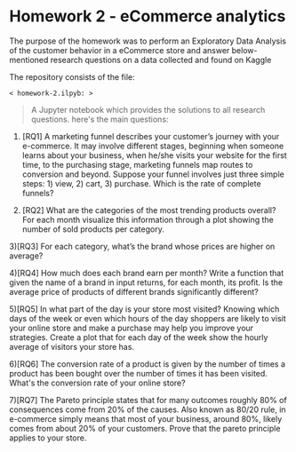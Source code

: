 # Homework 2 - eCommerce analytics

The purpose of the homework was to perform an Exploratory Data Analysis of the customer behavior in a eCommerce store and answer below-mentioned research questions on a data collected and found on Kaggle

The repository consists of the file:

`< homework-2.ilpyb: >`

> A Jupyter notebook which provides the solutions to all research questions.
here's the main questions:
1) [RQ1] A marketing funnel describes your customer’s journey with your e-commerce. It may involve different stages, beginning when someone learns about your business, when he/she visits your website for the first time, to the purchasing stage, marketing funnels map routes to conversion and beyond. Suppose your funnel involves just three simple steps: 1) view, 2) cart, 3) purchase. Which is the rate of complete funnels?

2) [RQ2] What are the categories of the most trending products overall? For each month visualize this information through a plot showing the number of sold products per category.

3)[RQ3] For each category, what’s the brand whose prices are higher on average?

4)[RQ4] How much does each brand earn per month? Write a function that given the name of a brand in input returns, for each month, its profit. Is the average price of products of different brands significantly different?

5)[RQ5] In what part of the day is your store most visited? Knowing which days of the week or even which hours of the day shoppers are likely to visit your online store and make a purchase may help you improve your strategies. Create a plot that for each day of the week show the hourly average of visitors your store has.

6)[RQ6] The conversion rate of a product is given by the number of times a product has been bought over the number of times it has been visited. What's the conversion rate of your online store?

7)[RQ7] The Pareto principle states that for many outcomes roughly 80% of consequences come from 20% of the causes. Also known as 80/20 rule, in e-commerce simply means that most of your business, around 80%, likely comes from about 20% of your customers.
Prove that the pareto principle applies to your store.


